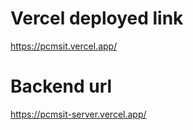 # Vercel deployed link
https://pcmsit.vercel.app/

# Backend url 
https://pcmsit-server.vercel.app/
